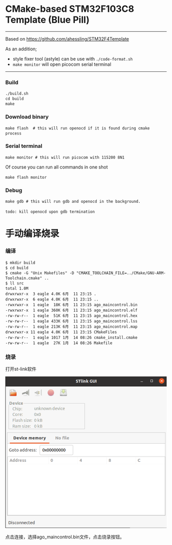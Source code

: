 # CMake-based STM32F103C8 Template (Blue Pill)
---
Based on https://github.com/ahessling/STM32F4Template

As an addition;
* style fixer tool (astyle) can be use with `./code-format.sh`
* `make monitor` will open picocom serial terminal
---
### Build
```
./build.sh
cd build
make
```
### Download binary
```
make flash  # this will run openocd if it is found during cmake process
```
### Serial terminal
```
make monitor # this will run picocom with 115200 8N1
```
Of course you can run all commands in one shot

`make flash monitor`

### Debug
```
make gdb # this will run gdb and openocd in the background.

todo: kill openocd upon gdb termination
```

# 手动编译烧录
### 编译
```shell
$ mkdir build
$ cd build
$ cmake -G "Unix Makefiles" -D "CMAKE_TOOLCHAIN_FILE=../CMake/GNU-ARM-Toolchain.cmake" ..
$ ll src
total 1.0M
drwxrwxr-x  3 eagle 4.0K 6月  11 23:15 .
drwxrwxr-x  6 eagle 4.0K 6月  11 23:15 ..
-rwxrwxr-x  1 eagle  18K 6月  11 23:15 ago_maincontrol.bin
-rwxrwxr-x  1 eagle 360K 6月  11 23:15 ago_maincontrol.elf
-rw-rw-r--  1 eagle  51K 6月  11 23:15 ago_maincontrol.hex
-rw-rw-r--  1 eagle 433K 6月  11 23:15 ago_maincontrol.lss
-rw-rw-r--  1 eagle 213K 6月  11 23:15 ago_maincontrol.map
drwxrwxr-x 11 eagle 4.0K 6月  11 23:15 CMakeFiles
-rw-rw-r--  1 eagle 1017 1月  14 08:26 cmake_install.cmake
-rw-rw-r--  1 eagle  27K 1月  14 08:26 Makefile
```

### 烧录
打开st-link软件

![st-link](st-link.png)

点击连接，选择ago_maincontrol.bin文件，点击烧录按钮。